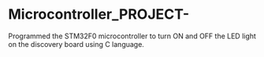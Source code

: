 # Microcontroller_PROJECT-
Programmed the STM32F0 microcontroller to turn ON and OFF the LED light on the discovery board using C language. 
